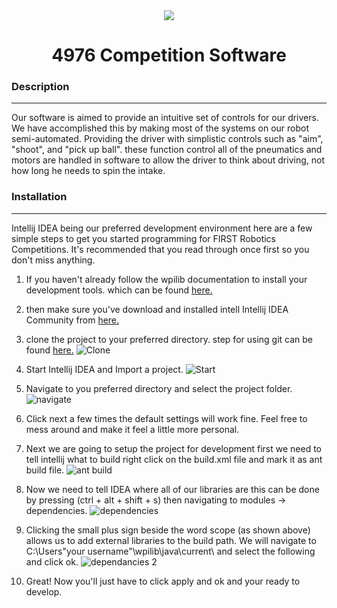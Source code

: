 <div align="center">

<img src ="http://www.firstinspires.org/sites/default/files/uploads/resource_library/frc/first-stronghold.jpg" />

<h1>4976 Competition Software</h1>
</div>


### __Description__

---
Our software is aimed to provide an intuitive set of controls for our drivers. We have accomplished this by making most of the systems on our robot semi-automated. Providing the driver with simplistic controls such as "aim", "shoot", and "pick up ball". these function control all of the pneumatics and motors are handled in software to allow the driver to think about driving, not how long he needs to spin the intake.

### __Installation__

---
Intellij IDEA being our preferred development environment here are a few simple steps to get you started programming for FIRST Robotics Competitions. It's recommended that you read through once first so you don't miss anything.


1. If you haven't already follow the wpilib documentation to install your development tools. which can be found [here.](https://wpilib.screenstepslive.com/s/4485/m/13503/l/145002-installing-eclipse-c-java)  


2. then make sure you've download and installed intell Intellij IDEA Community from [here.](https://www.jetbrains.com/idea/specials/idea/idea.html?&gclid=Cj0KEQiA3t-2BRCKivi-suDY24gBEiQAX1wiXDi97R7ffOx9aprOyzlWizkZfSgI7PYjaRnOnGAp6TsaAlXF8P8HAQ&gclsrc=aw.ds&dclid=CIuyoL_9pcsCFcRxAQodelYP2g#chooseYourEdition)



3. clone the project to your preferred directory. step for using git can be found [here.](https://help.github.com/) 
![Clone](http://i.imgur.com/xQGX696.png)


4. Start Intellij IDEA and Import a project. 
![Start](http://i.imgur.com/HrW6SXQ.png)


5. Navigate to you preferred directory and select the project folder.
![navigate](http://i.imgur.com/mMIJ98E.png)


6. Click next a few times the default settings will work fine. Feel free to mess around and make it feel a little more personal.

7. Next we are going to setup the project for development first we need to tell intellij what to build right click on the build.xml file and mark it as ant build file.
![ant build](http://i.imgur.com/Tiu0Jfa.png)

8. Now we need to tell IDEA where all of our libraries are this can be done by pressing (ctrl + alt + shift + s) then navigating to modules -> dependencies. 
![dependencies](https://i.imgur.com/r4C4VVB.png)

9. Clicking the small plus sign beside the word scope (as shown above) allows us to add external libraries to the build path. We will navigate to C:\Users\"your username"\wpilib\java\current\ and select the following and click ok.
![dependancies 2](https://i.imgur.com/2njGJAh.png) 

10. Great! Now you'll just have to click apply and ok and your ready to develop.



